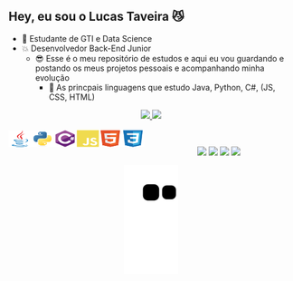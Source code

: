 ## Hey, eu sou o Lucas Taveira 😼
- 🐝 Estudante de GTI e Data Science
- 💥 Desenvolvedor Back-End Junior
  - 😎 Esse é o meu repositório de estudos e aqui eu vou guardando e postando os meus projetos pessoais e acompanhando minha evolução 
    - 🤖 As princpais linguagens que estudo Java, Python, C#, (JS, CSS, HTML)

<div align="center">
  <a href="https://github.com/LucasTaveiraGon">
  <img height="180em" src="https://github-readme-stats.vercel.app/api?username=LucasTaveiraGon&show_icons=true&theme=aura&include_all_commits=false&count_private=true"/>
  <img height="180em" src="https://github-readme-stats.vercel.app/api/top-langs/?username=LucasTaveiraGon&layout=compact&langs_count=8&theme=aura&show=c%23,javascript"/>
   
   
    
<div style="display: inline_block"><br> 
  <img align="left" alt="lutagon-Java" height="30" width="40" src="https://raw.githubusercontent.com/devicons/devicon/master/icons/java/java-original.svg">
  <img align="left" alt="lutagon-Python" height="30" width="40" src="https://raw.githubusercontent.com/devicons/devicon/master/icons/python/python-original.svg">
  <img align="left" alt="lutagon-Csharp" height="30" width="40" src="https://raw.githubusercontent.com/devicons/devicon/master/icons/csharp/csharp-original.svg">  
  <img align="left" alt="lutagon-Js" height="30" width="40" src="https://raw.githubusercontent.com/devicons/devicon/master/icons/javascript/javascript-plain.svg">
  <img align="left" alt="lutagon-HTML" height="30" width="40" src="https://raw.githubusercontent.com/devicons/devicon/master/icons/html5/html5-original.svg">
  <img align="left" alt="lutagon-CSS" height="30" width="40" src="https://raw.githubusercontent.com/devicons/devicon/master/icons/css3/css3-original.svg">
</div>
  
  ##
 
<div> 
  <a href="https://instagram.com/lucastaveiragon" target="_blank"><img src="https://img.shields.io/badge/-Instagram-%23E4405F?style=for-the-badge&logo=instagram&logoColor=white" target="_blank"></a>
<a href="https://api.whatsapp.com/send?phone=5562986069045" target="_blank"><img src="https://img.shields.io/badge/WhatsApp-25D366?style=for-the-badge&logo=whatsapp&logoColor=white" target="_blank"></a> 
  <a href = "mailto:lucastaveirag@gmail.com"><img src="https://img.shields.io/badge/-Gmail-%23333?style=for-the-badge&logo=gmail&logoColor=white" target="_blank"></a>
  <a href="https://www.linkedin.com/in/lutagon" target="_blank"><img src="https://img.shields.io/badge/-LinkedIn-%230077B5?style=for-the-badge&logo=linkedin&logoColor=white" target="_blank"></a> 
 
  ![Snake animation](https://github.com/LucasTaveiraGon/LucasTaveiraGon/blob/output/github-contribution-grid-snake.svg)
 
</div>

